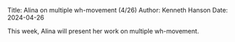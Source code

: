 Title: Alina on multiple wh-movement (4/26)
Author: Kenneth Hanson
Date: 2024-04-26

This week, Alina will present her work on multiple wh-movement.
